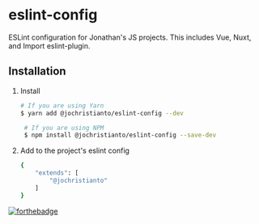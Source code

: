 # eslint-config
ESLint configuration for Jonathan's JS projects. This includes Vue, Nuxt, and Import eslint-plugin.

## Installation

1. Install
   ```sh
   # If you are using Yarn
   $ yarn add @jochristianto/eslint-config --dev

    # If you are using NPM
    $ npm install @jochristianto/eslint-config --save-dev
   ```
2. Add to the project's eslint config
   ```sh
   {
       "extends": [
           "@jochristianto"
       ]
   }
   ```

[![forthebadge](https://forthebadge.com/images/badges/built-with-love.svg)](https://forthebadge.com)